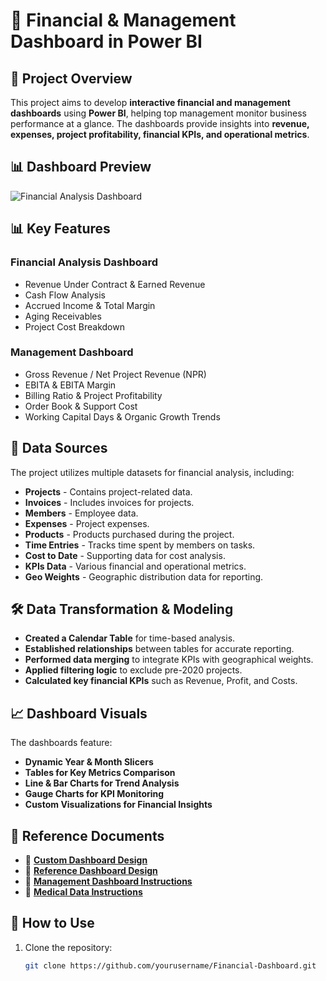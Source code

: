 # 🚀 Financial & Management Dashboard in Power BI

## 📌 Project Overview
This project aims to develop **interactive financial and management dashboards** using **Power BI**, helping top management monitor business performance at a glance. The dashboards provide insights into **revenue, expenses, project profitability, financial KPIs, and operational metrics**.

## 📊 Dashboard Preview

![Financial Analysis Dashboard](Financial%20Analysis%20Dashboard.png)

## 📊 Key Features
### **Financial Analysis Dashboard**
- Revenue Under Contract & Earned Revenue
- Cash Flow Analysis
- Accrued Income & Total Margin
- Aging Receivables
- Project Cost Breakdown

### **Management Dashboard**
- Gross Revenue / Net Project Revenue (NPR)
- EBITA & EBITA Margin
- Billing Ratio & Project Profitability
- Order Book & Support Cost
- Working Capital Days & Organic Growth Trends

## 📁 Data Sources
The project utilizes multiple datasets for financial analysis, including:
- **Projects** - Contains project-related data.
- **Invoices** - Includes invoices for projects.
- **Members** - Employee data.
- **Expenses** - Project expenses.
- **Products** - Products purchased during the project.
- **Time Entries** - Tracks time spent by members on tasks.
- **Cost to Date** - Supporting data for cost analysis.
- **KPIs Data** - Various financial and operational metrics.
- **Geo Weights** - Geographic distribution data for reporting.

## 🛠️ Data Transformation & Modeling
- **Created a Calendar Table** for time-based analysis.
- **Established relationships** between tables for accurate reporting.
- **Performed data merging** to integrate KPIs with geographical weights.
- **Applied filtering logic** to exclude pre-2020 projects.
- **Calculated key financial KPIs** such as Revenue, Profit, and Costs.

## 📈 Dashboard Visuals
The dashboards feature:
- **Dynamic Year & Month Slicers**
- **Tables for Key Metrics Comparison**
- **Line & Bar Charts for Trend Analysis**
- **Gauge Charts for KPI Monitoring**
- **Custom Visualizations for Financial Insights**

## 📑 Reference Documents
- 📄 **[Custom Dashboard Design](Custom%20Dashboard%203%20(Financial%20Analysis).docx)**
- 📄 **[Reference Dashboard Design](Reference%20Dashboard%20Design%20(Financial%20Analysis).docx)**
- 📄 **[Management Dashboard Instructions](Assignment%205%20-%20Managment%20Dashboard%20CD1.pdf)**
- 📄 **[Medical Data Instructions](Medical%20Data%20-Instructions-9-June.pdf)**

## 🔧 How to Use
1. Clone the repository:
   ```sh
   git clone https://github.com/yourusername/Financial-Dashboard.git
